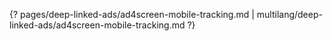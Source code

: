 {? pages/deep-linked-ads/ad4screen-mobile-tracking.md | multilang/deep-linked-ads/ad4screen-mobile-tracking.md ?}
